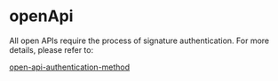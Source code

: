 # openApi

All open APIs require the process of signature authentication. For more details, please refer to:

[open-api-authentication-method](../open-api-authentication-method/ "mention")
